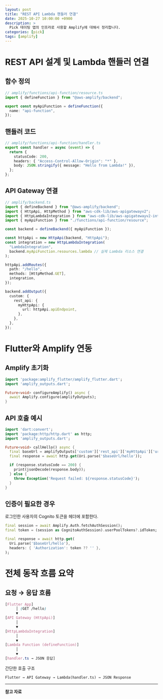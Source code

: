```yaml
---
layout: post
title: "REST API Lambda 핸들러 연결"
date: 2025-10-27 10:00:00 +0900
description: >
  Pick 데이팅 앱의 인프라로 사용할 Amplify에 대해서 정리합니다.
categories: [pick]
tags: [amplify]
---
```


# REST API 설계 및 Lambda 핸들러 연결

## 함수 정의
```ts
// amplify/functions/api-function/resource.ts
import { defineFunction } from "@aws-amplify/backend";

export const myApiFunction = defineFunction({
  name: "api-function",
});
```

## 핸들러 코드
```ts
// amplify/functions/api-function/handler.ts
export const handler = async (event) => {
  return {
    statusCode: 200,
    headers: { "Access-Control-Allow-Origin": "*" },
    body: JSON.stringify({ message: "Hello from Lambda!" }),
  };
};
```

## API Gateway 연결
```ts
// amplify/backend.ts
import { defineBackend } from "@aws-amplify/backend";
import { HttpApi, HttpMethod } from "aws-cdk-lib/aws-apigatewayv2";
import { HttpLambdaIntegration } from "aws-cdk-lib/aws-apigatewayv2-integrations";
import { myApiFunction } from "./functions/api-function/resource";

const backend = defineBackend({ myApiFunction });

const httpApi = new HttpApi(backend, "HttpApi");
const integration = new HttpLambdaIntegration(
  "LambdaIntegration",
  backend.myApiFunction.resources.lambda // 실제 Lambda 리소스 연결
);

httpApi.addRoutes({
  path: "/hello",
  methods: [HttpMethod.GET],
  integration,
});

backend.addOutput({
  custom: {
    rest_api: {
      myHttpApi: {
        url: httpApi.apiEndpoint,
      },
    },
  },
});
```

# Flutter와 Amplify 연동

## Amplify 초기화
```dart
import 'package:amplify_flutter/amplify_flutter.dart';
import 'amplify_outputs.dart';

Future<void> configureAmplify() async {
  await Amplify.configure(amplifyOutputs);
}
```

## API 호출 예시
```dart
import 'dart:convert';
import 'package:http/http.dart' as http;
import 'amplify_outputs.dart';

Future<void> callHello() async {
  final baseUrl = amplifyOutputs['custom']['rest_api']['myHttpApi']['url'];
  final response = await http.get(Uri.parse('$baseUrl/hello'));

  if (response.statusCode == 200) {
    print(jsonDecode(response.body));
  } else {
    throw Exception('Request failed: ${response.statusCode}');
  }
}
```

## 인증이 필요한 경우

로그인한 사용자의 Cognito 토큰을 헤더에 포함한다.

```dart
final session = await Amplify.Auth.fetchAuthSession();
final token = (session as CognitoAuthSession).userPoolTokens?.idToken;

final response = await http.get(
  Uri.parse('$baseUrl/hello'),
  headers: { 'Authorization': token ?? '' },
);
```

# 전체 동작 흐름 요약

## 요청 → 응답 흐름
```scss
[Flutter App]
     │ (GET /hello)
     ▼
[API Gateway (HttpApi)]
     │
     ▼
[HttpLambdaIntegration]
     │
     ▼
[Lambda Function (defineFunction)]
     │
     ▼
[handler.ts → JSON 응답]
```

간단한 호출 구조
```text
Flutter → API Gateway → Lambda(handler.ts) → JSON Response
```

---

**참고 자료**

[AWS Amplify Documentation]: https://docs.amplify.aws/gen2/

[AWS CDK v2 API Reference]: https://docs.aws.amazon.com/cdk/api/v2/docs/aws-construct-library.html

[AWS Amplify Flutter Developer Guide]: https://docs.amplify.aws/flutter/